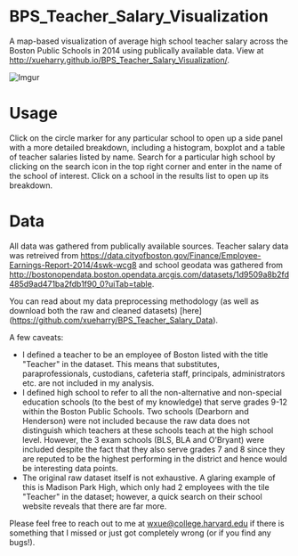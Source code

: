 # BPS_Teacher_Salary_Visualization

A map-based visualization of average high school teacher salary across the Boston Public Schools in 2014 using publically available data.
View at http://xueharry.github.io/BPS_Teacher_Salary_Visualization/.

![Imgur](http://i.imgur.com/Ik8n8sM.png)

# Usage
Click on the circle marker for any particular school to open up a side panel with a more detailed breakdown, including a histogram, boxplot and a table of teacher salaries listed by name. Search for a particular high school by clicking on the search icon in the top right corner and enter in the name of the school of interest. Click on a school in the results list to open up its breakdown.

# Data
All data was gathered from publically available sources. Teacher salary data was retreived from https://data.cityofboston.gov/Finance/Employee-Earnings-Report-2014/4swk-wcg8 and school geodata was gathered from http://bostonopendata.boston.opendata.arcgis.com/datasets/1d9509a8b2fd485d9ad471ba2fdb1f90_0?uiTab=table.

You can read about my data preprocessing methodology (as well as download both the raw and cleaned datasets) [here] (https://github.com/xueharry/BPS_Teacher_Salary_Data).

A few caveats:
* I defined a teacher to be an employee of Boston listed with the title "Teacher" in the dataset. This means that substitutes, paraprofessionals, custodians, cafeteria staff, principals, administrators etc. are not included in my analysis.
* I defined high school to refer to all the non-alternative and non-special education schools (to the best of my knowledge) that serve grades 9-12 within the Boston Public Schools. Two schools (Dearborn and Henderson) were not included because the raw data does not distinguish which teachers at these schools teach at the high school level. However, the 3 exam schools (BLS, BLA and O'Bryant) were included despite the fact that they also serve grades 7 and 8 since they are reputed to be the highest performing in the district and hence would be interesting data points.
* The original raw dataset itself is not exhaustive. A glaring example of this is Madison Park High, which only had 2 employees with the tile "Teacher" in the dataset; however, a quick search on their school website reveals that there are far more.

Please feel free to reach out to me at wxue@college.harvard.edu if there is something that I missed or just got completely wrong (or if you find any bugs!).


